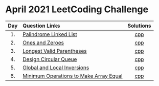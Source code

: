 # April 2021 LeetCoding Challenge

| Day | Question Links                                                                                                                                  |                      Solutions                       |
| :-: | :---------------------------------------------------------------------------------------------------------------------------------------------- | :--------------------------------------------------: |
| 1.  | [Palindrome Linked List](https://leetcode.com/explore/featured/card/april-leetcoding-challenge-2021/593/week-1-april-1st-april-7th/3693/)       |    [cpp](./01.%20Palindrome%20Linked%20List.cpp)     |
| 2.  | [Ones and Zeroes](https://leetcode.com/explore/challenge/card/april-leetcoding-challenge-2021/593/week-1-april-1st-april-7th/3694/)             |        [cpp](./02.%20Ones%20and%20Zeroes.cpp)        |
| 3.  | [Longest Valid Parentheses](https://leetcode.com/explore/challenge/card/april-leetcoding-challenge-2021/593/week-1-april-1st-april-7th/3695/)   |   [cpp](./03.%20Longest%20Valid%20Parentheses.cpp)   |
| 4.  | [Design Circular Queue](https://leetcode.com/explore/challenge/card/april-leetcoding-challenge-2021/593/week-1-april-1st-april-7th/3696/)       |     [cpp](./04.%20Design%20Circular%20Queue.cpp)     |
| 5.  | [Global and Local Inversions](https://leetcode.com/explore/challenge/card/april-leetcoding-challenge-2021/593/week-1-april-1st-april-7th/3697/) | [cpp](./05.%20Global%20and%20Local%20Inversions.cpp) |
| 6.  | [Minimum Operations to Make Array Equal](https://leetcode.com/explore/challenge/card/april-leetcoding-challenge-2021/593/week-1-april-1st-april-7th/3698/) | [cpp](./06.%20Minimum%20Operations%20to%20Make%20Array%20Equal.cpp) |
